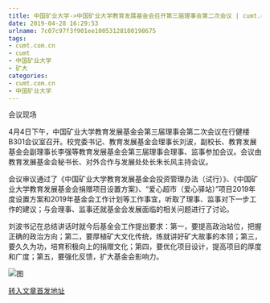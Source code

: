```yaml
---
title: 中国矿业大学->中国矿业大学教育发展基金会召开第三届理事会第二次会议 | cumt.com.cn
date: 2019-04-28 16:29:53
urlname: 7c07c97f3f901ee10053128100198675
tags: 
- cumt.com.cn
- cumt
- 中国矿业大学
- 矿大
categories:
- cumt.com.cn
- 中国矿业大学
---
```


会议现场

4月4日下午，中国矿业大学教育发展基金会第三届理事会第二次会议在行健楼B301会议室召开。校党委书记、教育发展基金会理事长刘波，副校长、教育发展基金会副理事长李强等教育发展基金会第三届理事会理事、监事参加会议。会议由教育发展基金会秘书长、对外合作与发展处处长朱长风主持会议。

会议审议通过了《中国矿业大学教育发展基金会投资管理办法（试行）》、《中国矿业大学教育发展基金会捐赠项目设置方案》、“爱心超市（爱心驿站）”项目2019年度设置方案和2019年基金会工作计划等工作事宜，听取了理事、监事对下一步工作的建议；与会理事、监事还就基金会发展面临的相关问题进行了讨论。

刘波书记在总结讲话时就今后基金会工作提出要求：第一，要提高政治站位，把握正确的政治方向；第二，要厚植矿大文化传统，练就讲好矿大故事的本领；第三，要久久为功，培育积极向上的捐赠文化；第四，要优化项目设计，提高项目的厚度和广度；第五，要强化反馈，扩大基金会影响力。

![图](http://xwzx.cumt.edu.cn/_upload/article/images/38/34/ff64b92c49c18acb6554ba6a749b/49c31cbe-132e-4ef2-a9bf-32de3b220ea9.jpg)

[转入文章首发地址](http://xwzx.cumt.edu.cn/e8/fa/c513a518394/page.htm)